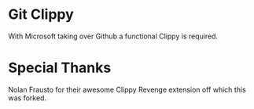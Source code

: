 Git Clippy
================================

With Microsoft taking over Github a functional Clippy is required.

Special Thanks
================================
Nolan Frausto for their awesome Clippy Revenge extension off which this was forked.  

